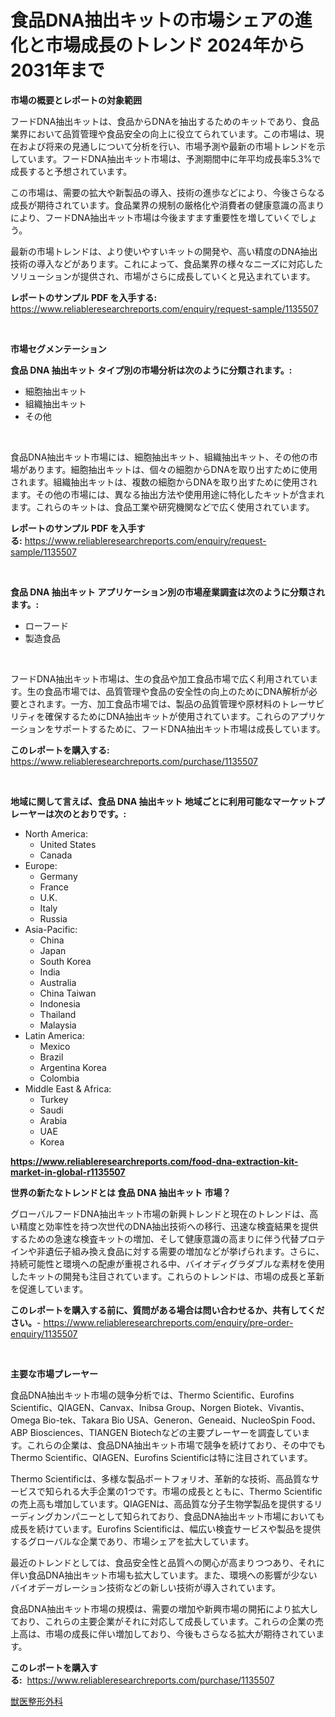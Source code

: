 <p><h1>食品DNA抽出キットの市場シェアの進化と市場成長のトレンド 2024年から2031年まで</h1></p><p><strong>市場の概要とレポートの対象範囲</strong></p>
<p><p>フードDNA抽出キットは、食品からDNAを抽出するためのキットであり、食品業界において品質管理や食品安全の向上に役立てられています。この市場は、現在および将来の見通しについて分析を行い、市場予測や最新の市場トレンドを示しています。フードDNA抽出キット市場は、予測期間中に年平均成長率5.3%で成長すると予想されています。</p><p>この市場は、需要の拡大や新製品の導入、技術の進歩などにより、今後さらなる成長が期待されています。食品業界の規制の厳格化や消費者の健康意識の高まりにより、フードDNA抽出キット市場は今後ますます重要性を増していくでしょう。</p><p>最新の市場トレンドは、より使いやすいキットの開発や、高い精度のDNA抽出技術の導入などがあります。これによって、食品業界の様々なニーズに対応したソリューションが提供され、市場がさらに成長していくと見込まれています。</p></p>
<p><strong>レポートのサンプル PDF を入手する:</strong> <a href="https://www.reliableresearchreports.com/enquiry/request-sample/1135507">https://www.reliableresearchreports.com/enquiry/request-sample/1135507</a></p>
<p>&nbsp;</p>
<p><strong>市場セグメンテーション</strong></p>
<p><strong>食品 DNA 抽出キット タイプ別の市場分析は次のように分類されます。:</strong></p>
<p><ul><li>細胞抽出キット</li><li>組織抽出キット</li><li>その他</li></ul></p>
<p>&nbsp;</p>
<p><p>食品DNA抽出キット市場には、細胞抽出キット、組織抽出キット、その他の市場があります。細胞抽出キットは、個々の細胞からDNAを取り出すために使用されます。組織抽出キットは、複数の細胞からDNAを取り出すために使用されます。その他の市場には、異なる抽出方法や使用用途に特化したキットが含まれます。これらのキットは、食品工業や研究機関などで広く使用されています。</p></p>
<p><strong>レポートのサンプル PDF を入手する:</strong>&nbsp;<a href="https://www.reliableresearchreports.com/enquiry/request-sample/1135507">https://www.reliableresearchreports.com/enquiry/request-sample/1135507</a></p>
<p>&nbsp;</p>
<p><strong> 食品 DNA 抽出キット アプリケーション別の市場産業調査は次のように分類されます。:</strong></p>
<p><ul><li>ローフード</li><li>製造食品</li></ul></p>
<p>&nbsp;</p>
<p><p>フードDNA抽出キット市場は、生の食品や加工食品市場で広く利用されています。生の食品市場では、品質管理や食品の安全性の向上のためにDNA解析が必要とされます。一方、加工食品市場では、製品の品質管理や原材料のトレーサビリティを確保するためにDNA抽出キットが使用されています。これらのアプリケーションをサポートするために、フードDNA抽出キット市場は成長しています。</p></p>
<p><strong>このレポートを購入する:</strong>&nbsp; <a href="https://www.reliableresearchreports.com/purchase/1135507">https://www.reliableresearchreports.com/purchase/1135507</a></p>
<p>&nbsp;</p>
<p><strong>地域に関して言えば、食品 DNA 抽出キット 地域ごとに利用可能なマーケットプレーヤーは次のとおりです。:</strong></p>
<p><ul>
    <li>
        North America:
        <ul>
            <li>United States</li>
            <li>Canada</li>
        </ul>
    </li>
    <li>
        Europe:
        <ul>
            <li>Germany</li>
            <li>France</li>
            <li>U.K.</li>
            <li>Italy</li>
            <li>Russia</li>
        </ul>
    </li>
    <li>
        Asia-Pacific:
        <ul>
            <li>China</li>
            <li>Japan</li>
            <li>South Korea</li>
            <li>India</li>
            <li>Australia</li>
            <li>China Taiwan</li>
            <li>Indonesia</li>
            <li>Thailand</li>
            <li>Malaysia</li>
        </ul>
    </li>
    <li>
        Latin America:
        <ul>
            <li>Mexico</li>
            <li>Brazil</li>
            <li>Argentina Korea</li>
            <li>Colombia</li>
        </ul>
    </li>
    <li>
        Middle East & Africa:
        <ul>
            <li>Turkey</li>
            <li>Saudi</li>
            <li>Arabia</li>
            <li>UAE</li>
            <li>Korea</li>
        </ul>
    </li>
    </ul></p>
<p><strong><a href="https://www.reliableresearchreports.com/food-dna-extraction-kit-market-in-global-r1135507">https://www.reliableresearchreports.com/food-dna-extraction-kit-market-in-global-r1135507</a></strong>&nbsp;</p>
<p><strong>世界の新たなトレンドとは 食品 DNA 抽出キット 市場？</strong></p>
<p><p>グローバルフードDNA抽出キット市場の新興トレンドと現在のトレンドは、高い精度と効率性を持つ次世代のDNA抽出技術への移行、迅速な検査結果を提供するための急速な検査キットの増加、そして健康意識の高まりに伴う代替プロテインや非遺伝子組み換え食品に対する需要の増加などが挙げられます。さらに、持続可能性と環境への配慮が重視される中、バイオディグラダブルな素材を使用したキットの開発も注目されています。これらのトレンドは、市場の成長と革新を促進しています。</p></p>
<p><strong>このレポートを購入する前に、質問がある場合は問い合わせるか、共有してください。</strong>- <a href="https://www.reliableresearchreports.com/enquiry/pre-order-enquiry/1135507">https://www.reliableresearchreports.com/enquiry/pre-order-enquiry/1135507</a></p>
<p>&nbsp;</p>
<p><strong>主要な市場プレーヤー</strong></p>
<p><p>食品DNA抽出キット市場の競争分析では、Thermo Scientific、Eurofins Scientific、QIAGEN、Canvax、Inibsa Group、Norgen Biotek、Vivantis、Omega Bio-tek、Takara Bio USA、Generon、Geneaid、NucleoSpin Food、ABP Biosciences、TIANGEN Biotechなどの主要プレーヤーを調査しています。これらの企業は、食品DNA抽出キット市場で競争を続けており、その中でもThermo Scientific、QIAGEN、Eurofins Scientificは特に注目されています。</p><p>Thermo Scientificは、多様な製品ポートフォリオ、革新的な技術、高品質なサービスで知られる大手企業の1つです。市場の成長とともに、Thermo Scientificの売上高も増加しています。QIAGENは、高品質な分子生物学製品を提供するリーディングカンパニーとして知られており、食品DNA抽出キット市場においても成長を続けています。Eurofins Scientificは、幅広い検査サービスや製品を提供するグローバルな企業であり、市場シェアを拡大しています。</p><p>最近のトレンドとしては、食品安全性と品質への関心が高まりつつあり、それに伴い食品DNA抽出キット市場も拡大しています。また、環境への影響が少ないバイオデーガレーション技術などの新しい技術が導入されています。</p><p>食品DNA抽出キット市場の規模は、需要の増加や新興市場の開拓により拡大しており、これらの主要企業がそれに対応して成長しています。これらの企業の売上高は、市場の成長に伴い増加しており、今後もさらなる拡大が期待されています。</p></p>
<p><strong>このレポートを購入する:</strong>&nbsp;&nbsp;<a href="https://www.reliableresearchreports.com/purchase/1135507">https://www.reliableresearchreports.com/purchase/1135507</a></p>
<p><p><a href="https://github.com/cbigkbh02719/Market-Research-Report-List-1/blob/main/377066926478.md">獣医整形外科</a></p></p>